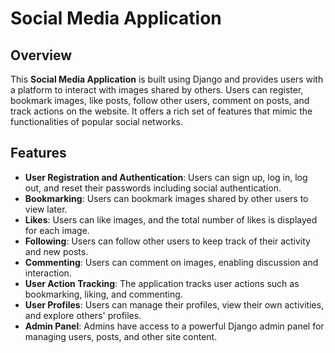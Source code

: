 # **Social Media Application**

## **Overview**
This **Social Media Application** is built using Django and provides users with a platform to interact with images shared by others. Users can register, bookmark images, like posts, follow other users, comment on posts, and track actions on the website. It offers a rich set of features that mimic the functionalities of popular social networks.

## **Features**
- **User Registration and Authentication**: Users can sign up, log in, log out, and reset their passwords including social authentication.
- **Bookmarking**: Users can bookmark images shared by other users to view later.
- **Likes**: Users can like images, and the total number of likes is displayed for each image.
- **Following**: Users can follow other users to keep track of their activity and new posts.
- **Commenting**: Users can comment on images, enabling discussion and interaction.
- **User Action Tracking**: The application tracks user actions such as bookmarking, liking, and commenting.
- **User Profiles**: Users can manage their profiles, view their own activities, and explore others' profiles.
- **Admin Panel**: Admins have access to a powerful Django admin panel for managing users, posts, and other site content.
